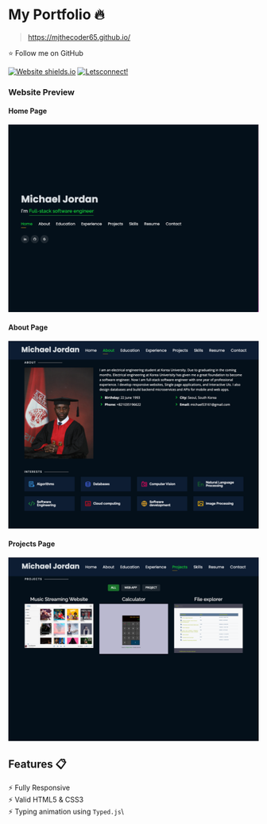 # My Portfolio 🔥
> https://mjthecoder65.github.io/

:star: Follow  me on GitHub

[![Website shields.io](https://img.shields.io/badge/website-up-yellow)](https://mjthecoder65.github.io/)
[![Letsconnect!](https://img.shields.io/badge/ask%20me-linkedin-1abc9c.svg)](https://www.linkedin.com/in/michael-jordan-99a67bb8/)

### Website Preview
#### Home Page
<img src="website_images/HomePage.png" width="900">

#### About Page
<img src="website_images/AboutPage.png" width="900">


#### Projects Page
<img src="website_images/ProjectPage.png" width="900">
  

## Features 📋
⚡️ Fully Responsive\
⚡️ Valid HTML5 & CSS3\
⚡️ Typing animation using `Typed.js`\
